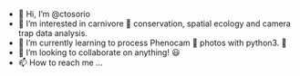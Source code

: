 - 👋 Hi, I’m @ctosorio
- 👀 I’m interested in carnivore 🐾 conservation, spatial ecology and camera trap data analysis. 
- 🌱 I’m currently learning to process Phenocam 🌳 photos with python3. 🐍 
- 💞️ I’m looking to collaborate on anything! 😃
- 📫 How to reach me ...

<!---
ctosorio/ctosorio is a ✨ special ✨ repository because its `README.md` (this file) appears on your GitHub profile.
You can click the Preview link to take a look at your changes.
--->
